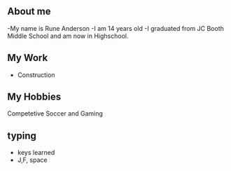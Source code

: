 
## About me ##
-My name is Rune Anderson
-I am 14 years old
-I graduated from JC Booth Middle School and am now in Highschool.
## My Work ##
-  Construction
## My Hobbies ##
Competetive Soccer 
and Gaming

## typing
- keys learned
- J,F, space
